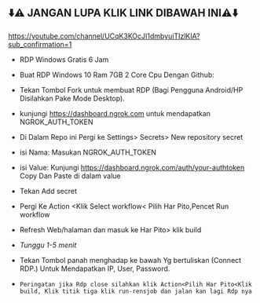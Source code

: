 ﻿  ## ⬇️⚠️ JANGAN LUPA KLIK LINK DIBAWAH INI⚠️⬇️

 https://youtube.com/channel/UCqK3KOcJI1dmbyuiTIzlKIA?sub_confirmation=1

+ RDP Windows Gratis 6 Jam

+ Buat RDP Windows 10 Ram 7GB 2 Core Cpu Dengan Github:

+ Tekan Tombol Fork untuk membuat RDP (Bagi Pengguna Android/HP Disilahkan Pake Mode Desktop).

+ kunjungi https://dashboard.ngrok.com untuk mendapatkan NGROK_AUTH_TOKEN

+ Di Dalam Repo ini Pergi ke Settings> Secrets> New repository secret

+ isi Nama: Masukan NGROK_AUTH_TOKEN

+ isi Value: Kunjungi https://dashboard.ngrok.com/auth/your-authtoken Copy Dan Paste di dalam value

+ Tekan Add secret

+ Pergi Ke Action <Klik Select workflow< Pilih Har Pito,Pencet Run workflow

+ Refresh Web/halaman dan masuk ke Har Pito> klik build

+ *Tunggu 1-5 menit*

+ Tekan Tombol panah menghadap ke bawah Yg bertuliskan (Connect RDP.) Untuk Mendapatkan IP, User, Password.

+  ```Peringatan jika Rdp close silahkan klik Action<Pilih Har Pito<Klik build, Klik titik tiga klik run-rensjob dan jalan kan lagi Rdp nya```



